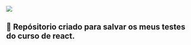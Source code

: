 <p alignt="center"><img src="https://skillicons.dev/icons?i=git,github,html,css,bootstrap,js,react,redux" /></p>



## 🚀 Repósitorio criado para salvar os meus testes do curso de react.




